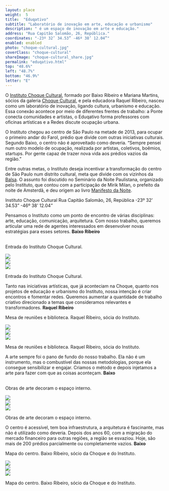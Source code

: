 ```yaml
---
layout: place
weight:  5
title:  "Eduqativo"
subtitle: "Laboratório de inovação em arte, educação e urbanismo"
description: " é um espaço de inovação em arte e educação."
address: "Rua Capitão Salomão, 26, República."
coordinates: "-23º 32’ 34.53” -46º 38’ 12.04”"
enabled: enabled
photo: "choque-cultural.jpg"
coverClass: "choque-cultural"
shareImage: "choque-cultural_share.jpg"
permalink: "eduqativo.html"
top: "48.6%"
left: "48.7%"
bottom: "46.9%"
letter: "E"
---
```


<div class="container">
  <div class="row">
    <div class="col-md-10 col-md-offset-1">
      <p>O <a href="http://www.institutochoquecultural.org.br" target="_blank">Instituto Choque Cultural</a>, formado por Baixo Ribeiro e Mariana Martins, sócios da galeria <a href="http://www.choquecultural.com.br/" target="_blank">Choque Cultural</a>, e pela educadora Raquel Ribeiro, nasceu como um laboratório de inovação, ligando cultura, urbanismo e educação. Essa conexão acontece por meio de diferentes frentes de trabalho: a Ponte conecta comunidades e artistas, o Eduqativo forma professores com oficinas artísticas e a Redes discute ocupação urbana.</p>
      <p>O Instituto chegou ao centro de São Paulo na metade de 2013, para ocupar o primeiro andar do Farol, prédio que divide com outras iniciativas culturais. Segundo Baixo, o centro não é aproveitado como deveria. “Sempre pensei num outro modelo de ocupação, realizada por artistas, coletivos, boêmios, startups. Por gente capaz de trazer nova vida aos prédios vazios da região.”</p>
      <p>Entre outras metas, o Instituto deseja incentivar a transformação do centro de São Paulo num distrito cultural, meta que divide com os vizinhos da <a href="https://pt-br.facebook.com/balsa26" target="_blank">Balsa</a>. O assunto foi discutido no Seminário da Noite Paulistana, organizado pelo Instituto, que contou com a participação de Mirik Milan, o prefeito da noite de Amsterdã, e deu origem ao livro <a href="http://www.colaboratorio.art.br/cronourbanismo/manifesto-da-noite/" target="_blank">Manifesto da Noite</a>.</p>
    </div>
  </div>
  <div class="location row">
    <div class="col-md-4 col-md-offset-4 text-center">
      <span class="company">Instituto Choque Cultural</span>
      <span class="address">Rua Capitão Salomão, 26, República</span>
      <span class="coordinates">-23º 32’ 34.53” -46º 38’ 12.04”</span>
      <div class="compass"></div>
    </div>
  </div>
</div>

<div class="centro-container">

  <!-- bloco 1 -->
  <div class="fixie-text-container">
    <div class="row margin-bottom">
      <div class="col-md-4 show-smooth fixie-text">
        <p>
          <span class="plantin">Pensamos o Instituto como um ponto de encontro de várias disciplinas: arte, educação, comunicação, arquitetura. Com nosso trabalho, queremos articular uma rede de agentes interessados em desenvolver novas estratégias para esses setores.</span>
          <span class="dia">
            <strong>Baixo Ribeiro</strong>
          </span>
        </p>
        <p><br><span class="caption right desktop-only">Entrada do Instituto Choque Cultural.</span></p>
      </div>
      <div class="col-md-8 pull-right">
      	<div class="show-smooth" style="padding:0">
          <img src="img/content/choque-cultural/choque-cultural_01.jpg">
      	</div>
      </div>
    </div>
    <div class="row margin-bottom">
      <div class="col-md-6 col-md-offset-4 show-smooth">
        <img src="img/content/choque-cultural/choque-cultural_02.jpg">
      </div>
    </div>
    <div class="row margin-bottom double">
      <div class="col-md-6 col-md-offset-6 show-smooth">
        <img src="img/content/choque-cultural/choque-cultural_03.jpg">
        <p><span class="caption top mobile-only">Entrada do Instituto Choque Cultural.</span></p>
      </div>
    </div>
  </div>

  <!-- bloco 2 -->
  <div class="fixie-text-container">
    <div class="row margin-bottom">
      <div class="col-md-4 show-smooth fixie-text f-right">
        <p>
          <span class="plantin">Tanto nas iniciativas artísticas, que já aconteciam na Choque, quanto nos projetos de educação e urbanismo do Instituto, nossa intenção é criar encontros e fomentar redes. Queremos aumentar a quantidade de trabalho criativo direcionado a temas que consideramos relevantes e transformadores.</span>
          <span class="dia">
            <strong>Raquel Ribeiro</strong>
          </span>
        </p>
        <p><span class="caption left desktop-only">Mesa de reuniões e biblioteca. Raquel Ribeiro, sócia do Instituto.</span></p>
      </div>
      <div class="col-md-8 show-smooth">
        <img src="img/content/choque-cultural/choque-cultural_04.jpg">
      </div>
    </div>
    <div class="row margin-bottom">
      <div class="col-md-6 col-md-offset-2 show-smooth">
        <img src="img/content/choque-cultural/choque-cultural_05.jpg">
      </div>
    </div>
    <div class="row margin-bottom double">
      <div class="col-md-8 show-smooth">
        <img src="img/content/choque-cultural/choque-cultural_06.jpg">
        <p><span class="caption top mobile-only">Mesa de reuniões e biblioteca. Raquel Ribeiro, sócia do Instituto.</span></p>
      </div>
    </div>
  </div>


  <!-- bloco 3 -->
  <div class="fixie-text-container">
    <div class="row margin-bottom">
      <div class="col-md-4 show-smooth fixie-text">
        <p>
          <span class="plantin">A arte sempre foi o pano de fundo do nosso trabalho. Ela não é um instrumento, mas o combustível das nossas metodologias, porque ela consegue sensibilizar e engajar. Criamos o método e depois injetamos a arte para fazer com que as coisas aconteçam.</span>
          <span class="dia">
            <strong>Baixo</strong>
          </span>
        </p>
        <p><br><span class="caption right desktop-only">Obras de arte decoram o espaço interno.</span></p>
      </div>
      <div class="col-md-8 pull-right">
      	<div class="show-smooth" style="padding:0">
          <img src="img/content/choque-cultural/choque-cultural_07.jpg">
      	</div>
      </div>
    </div>
    <div class="row margin-bottom">
      <div class="col-md-6 col-md-offset-4 show-smooth">
        <img src="img/content/choque-cultural/choque-cultural_08.jpg">
      </div>
    </div>
    <div class="row margin-bottom double">
      <div class="col-md-6 col-md-offset-4 show-smooth">
        <img src="img/content/choque-cultural/choque-cultural_09.jpg">
        <p><span class="caption top mobile-only">Obras de arte decoram o espaço interno.</span></p>
      </div>
    </div>
  </div>

  <!-- bloco 4 -->
  <div class="fixie-text-container">
    <div class="row margin-bottom">
      <div class="col-md-4 show-smooth fixie-text f-right">
        <p>
          <span class="plantin">O centro é acessível, tem boa infraestrutura, a arquitetura é fascinante, mas não é utilizado como deveria. Depois dos anos 60, com a migração do mercado financeiro para outras regiões, a região se esvaziou. Hoje, são mais de 200 prédios parcialmente ou completamente vazios.</span>
          <span class="dia">
            <strong>Baixo</strong>
          </span>
        </p>
        <p><span class="caption left desktop-only">Mapa do centro. Baixo Ribeiro, sócio da Choque e do Instituto.</span></p>
      </div>
      <div class="col-md-8 show-smooth">
        <img src="img/content/choque-cultural/choque-cultural_10.jpg">
      </div>
    </div>
    <div class="row margin-bottom">
      <div class="col-md-6 col-md-offset-2 show-smooth">
        <img src="img/content/choque-cultural/choque-cultural_11.jpg">
      </div>
    </div>
    <div class="row margin-bottom double">
      <div class="col-md-8 show-smooth">
        <img src="img/content/choque-cultural/choque-cultural_12.jpg">
        <p><span class="caption top mobile-only">Mapa do centro. Baixo Ribeiro, sócio da Choque e do Instituto.</span></p>
      </div>
    </div>
  </div>
</div>
